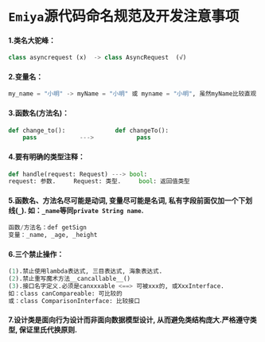 # `Emiya`源代码命名规范及开发注意事项

#### 1.类名大驼峰：

```python
class asyncrequest (x)  -> class AsyncRequest  (√)
```


#### 2.变量名：

```python
my_name = "小明" -> myName = "小明" 或 myname = "小明", 虽然myName比较直观
```

#### 3.函数名(方法名)：

```python
def change_to():              def changeTo():
    pass            --->            pass
```

#### 4.要有明确的类型注释：

```python
def handle(request: Request) ---> bool:
request: 参数.     Request: 类型.     bool: 返回值类型
```

#### 5.函数名、方法名尽可能是动词, 变量尽可能是名词, 私有字段前面仅加一个下划线(`_`). 如：`_name`等同`private String name`.

```python
函数/方法名：def getSign
变量：_name, _age, _height
```

#### 6.三个禁止操作：

```python
(1).禁止使用lambda表达式, 三目表达式, 海象表达式.
(2).禁止重写魔术方法__cancallable__()
(3).接口名字定义.必须是canxxxable <==> 可被xxx的, 或XxxInterface.
如：class canCompareable: 可比较的
或：class ComparisonInterface: 比较接口
```

#### 7.设计类是面向行为设计而非面向数据模型设计, 从而避免类结构庞大.严格遵守类型, 保证里氏代换原则.
